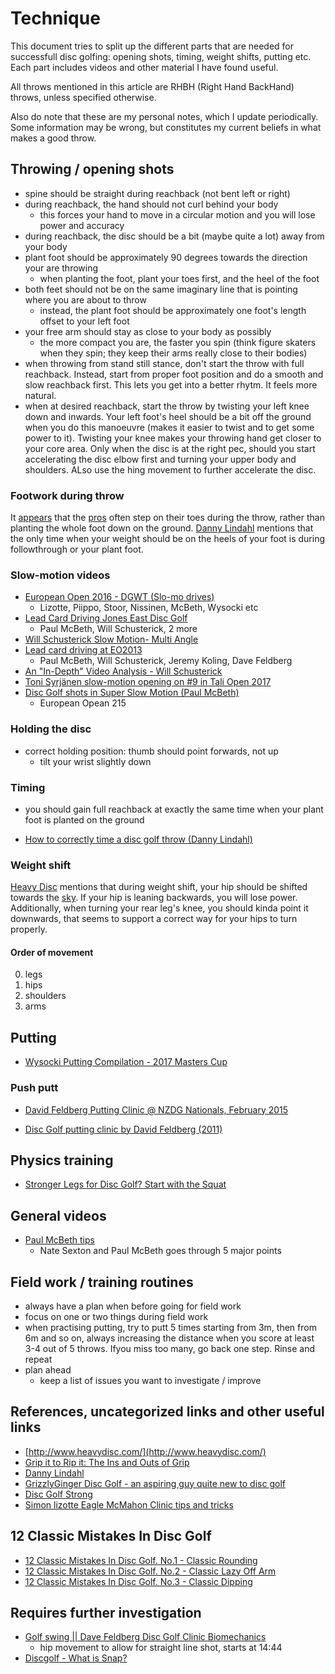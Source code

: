 # Technique

This document tries to split up the different parts that are needed for successfull disc golfing: opening shots, timing, weight shifts, putting etc. Each part includes videos and other material I have found useful.

All throws mentioned in this article are RHBH (Right Hand BackHand) throws, unless specified otherwise.

Also do note that these are my personal notes, which I update periodically. Some information may be wrong, but constitutes my current beliefs in what makes a good throw.

## Throwing / opening shots

- spine should be straight during reachback (not bent left or right)
- during reachback, the hand should not curl behind your body 
  - this forces your hand to move in a circular motion and you will lose power and accuracy
- during reachback, the disc should be a bit (maybe quite a lot) away from your body
- plant foot should be approximately 90 degrees towards the direction your are throwing
  - when planting the foot, plant your toes first, and the heel of the foot
- both feet should not be on the same imaginary line that is pointing where you are about to throw
  - instead, the plant foot should be approximately one foot's length offset to your left foot
- your free arm should stay as close to your body as possibly
  - the more compact you are, the faster you spin (think figure skaters when they spin; they keep their arms really close to their bodies)
- when throwing from stand still stance, don't start the throw with full reachback. Instead, start from proper foot position and do a smooth and slow reachback first. This lets you get into a better rhytm. It feels more natural.
- when at desired reachback, start the throw by twisting your left knee down and inwards. Your left foot's heel should be a bit off the ground when you do this manoeuvre (makes it easier to twist and to get some power to it). Twisting your knee makes your throwing hand get closer to your core area. Only when the disc is at the right pec, should you start accelerating the disc elbow first and turning your upper body and shoulders. ALso use the hing movement to further accelerate the disc.

### Footwork during throw

It [appears](https://www.youtube.com/watch?v=rR6yuA2P5mQ) that the [pros](https://youtu.be/wE2qWnVaqK0?t=83) often step on their toes during the throw, rather than planting the whole foot down on the ground. [Danny Lindahl](https://youtu.be/A2_OVPhLg0A?t=413) mentions that the only time when your weight should be on the heels of your foot is during followthrough or your plant foot.

### Slow-motion videos

- [European Open 2016 - DGWT (Slo-mo drives) ](https://www.youtube.com/playlist?list=PLeStNimppl-cvXgDW4wVZDYZodDpjozDw)
  - Lizotte, Piippo, Stoor, Nissinen, McBeth, Wysocki etc
- [Lead Card Driving Jones East Disc Golf](https://www.youtube.com/watch?v=MgiloO9FH_8)
  - Paul McBeth, Will Schusterick, 2 more
- [ Will Schusterick Slow Motion- Multi Angle](https://www.youtube.com/watch?v=rR6yuA2P5mQ)
- [Lead card driving at EO2013](https://youtu.be/GfjiaZ9DvXQ)
  - Paul McBeth, Will Schusterick, Jeremy Koling, Dave Feldberg
- [An "In-Depth" Video Analysis - Will Schusterick](https://www.youtube.com/watch?v=wE2qWnVaqK0&feature=youtu.be)
- [Toni Syrjänen slow-motion opening on #9 in Tali Open 2017](https://www.instagram.com/p/BUWG5kVlQWF/?tagged=talintallaajat)
- [Disc Golf shots in Super Slow Motion (Paul McBeth) ](https://www.youtube.com/watch?v=RkPwHUVInes)
  - European Opean 215
### Holding the disc

- correct holding position: thumb should point forwards, not up
  - tilt your wrist slightly down


### Timing

- you should gain full reachback at exactly the same time when your plant foot is planted on the ground

- [How to correctly time a disc golf throw (Danny Lindahl)](https://www.youtube.com/watch?v=A2_OVPhLg0A)

### Weight shift

[Heavy Disc](https://youtu.be/fD4u5_wbDec?t=50) mentions that during weight shift, your hip should be shifted towards the [sky](https://vimeo.com/64171158). If your hip is leaning backwards, you will lose power. Additionally, when turning your rear leg's knee, you should kinda point it downwards, that seems to support a correct way for your hips to turn properly.

#### Order of movement

0. legs
0. hips
0. shoulders
0. arms


## Putting

- [Wysocki Putting Compilation - 2017 Masters Cup ](https://www.youtube.com/watch?v=kY5lnMs1t24&feature=youtu.be)


### Push putt

- [David Feldberg Putting Clinic @ NZDG Nationals, February 2015](https://www.youtube.com/watch?v=-wrjOOzXQ1Y&feature=youtu.be)

- [Disc Golf putting clinic by David Feldberg (2011)](https://www.youtube.com/watch?v=N_7RPOmSSsU)

## Physics training

- [Stronger Legs for Disc Golf? Start with the Squat](https://www.youtube.com/watch?v=EBDh52zsnMk)

## General videos

- [Paul McBeth tips](https://www.youtube.com/watch?v=U0gzNIRxRbY)
  - Nate Sexton and Paul McBeth goes through 5 major points

## Field work / training routines

- always have a plan when before going for field work
- focus on one or two things during field work
- when practising putting, try to putt 5 times starting from 3m, then from 6m and so on, always increasing the distance when you score at least 3-4 out of 5 throws. Ifyou miss too many, go back one step. Rinse and repeat
- plan ahead
  - keep a list of issues you want to investigate / improve

## References, uncategorized links and other useful links

- [http://www.heavydisc.com/](http://www.heavydisc.com/)
- [ Grip it to Rip it: The Ins and Outs of Grip](https://www.discgolfreview.com/resources/articles/gripittoripit.shtml)
- [Danny Lindahl](https://www.youtube.com/channel/UC2VGodlZLCRY1n3TAU3YQNw)
- [GrizzlyGinger Disc Golf - an aspiring guy quite new to disc golf](https://www.youtube.com/channel/UC3ScPovPj934gfuhyv1zi8g)
- [Disc Golf Strong](https://www.youtube.com/channel/UCGXC_YbchbZGwLSGDvegrrA)
- [Simon lizotte Eagle McMahon Clinic tips and tricks](https://youtu.be/qOOjIZ1_w8Q)

## 12 Classic Mistakes In Disc Golf
- [12 Classic Mistakes In Disc Golf. No.1 - Classic Rounding](https://www.vorticasport.com/single-post/2017/08/15/12-Classic-Mistakes-In-Disc-Golf---Classic-Rounding)
- [12 Classic Mistakes In Disc Golf. No.2 - Classic Lazy Off Arm](https://www.vorticasport.com/single-post/2017/08/23/Classic-Lazy-Off-Arm-Issue)
- [12 Classic Mistakes In Disc Golf. No.3 - Classic Dipping](https://www.vorticasport.com/single-post/2017/08/31/12-Classic-Mistakes-In-Disc-Golf-No3---Classic-Dipping-Issue)

## Requires further investigation

- [Golf swing || Dave Feldberg Disc Golf Clinic Biomechanics](https://www.youtube.com/watch?v=7e6B_r90d0c)
  - hip movement to allow for straight line shot, starts at 14:44
- [Discgolf - What is Snap?](https://www.youtube.com/watch?v=H4ozihP00AA "")
  
